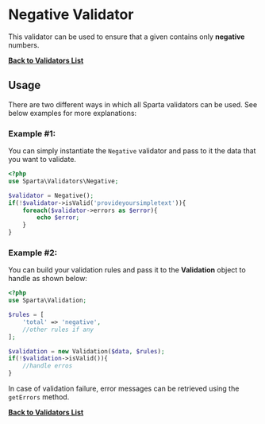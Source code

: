# Negative Validator 
This validator can be used to ensure that a given contains only __negative__ numbers.

[**Back to Validators List**](./reference.md#validators-list)

## Usage
There are two different ways in which all Sparta validators can be used. See below examples for more explanations:

### Example #1:
You can simply instantiate the `Negative` validator and pass to it the data that you want to validate. 

```php
<?php
use Sparta\Validators\Negative;

$validator = Negative();
if(!$validator->isValid('provideyoursimpletext')){
	foreach($validator->errors as $error){
		echo $error;
	}
}
```


### Example #2:
You can build your validation rules and pass it to the __Validation__ object to handle as shown below:

```php
<?php
use Sparta\Validation;

$rules = [
	'total' => 'negative',
	//other rules if any
];

$validation = new Validation($data, $rules);
if(!$validation->isValid()){
	//handle erros
}

```

In case of validation failure, error messages can be retrieved using the `getErrors` method.


[**Back to Validators List**](./reference.md#validators-list)
